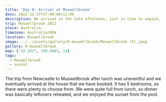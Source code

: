 ```yaml
---
title: 'Day 0: Arrival at Muswellbrook'
date: 2022-12-27T17:00:00+11:00
description: We arrived in the late afternoon, just in time to unpack, relax and enjoy the sunset.
trip: Muswellbrook 2022
place: Australia
timezone: Australia/NSW
location: Muswellbrook
image: ../../assets/gallery/0-muswellbrook/Muswellbrook (4).jpeg
gallery: 0-muswellbrook
map: [-32.2627, 150.8961, 14]
tags:
  - Muswellbrook
  - sunset
---
```


The trip from Newcastle to Muswellbrook after lunch was uneventful and we eventually arrived at the house that we have booked. It has 5 bedrooms, so there were plenty to choose from. We were quite full from lunch, so dinner was basically leftovers reheated, and we enjoyed the sunset from the pool.
